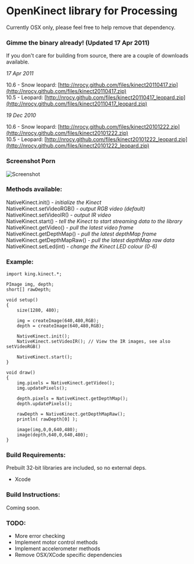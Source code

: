 # OpenKinect library for Processing

Currently OSX only, please feel free to help remove that dependency.

### Gimme the binary already! (Updated 17 Apr 2011)

If you don't care for building from source, there are a couple of downloads available.

*17 Apr 2011*

10.6 - Snow leopard: [http://nrocy.github.com/files/kinect20110417.zip](http://nrocy.github.com/files/kinect20110417.zip)<br />
10.5 - Leopard: [http://nrocy.github.com/files/kinect20110417_leopard.zip](http://nrocy.github.com/files/kinect20110417_leopard.zip)

*19 Dec 2010*

10.6 - Snow leopard: [http://nrocy.github.com/files/kinect20101222.zip](http://nrocy.github.com/files/kinect20101222.zip)<br />
10.5 - Leopard: [http://nrocy.github.com/files/kinect20101222_leopard.zip](http://nrocy.github.com/files/kinect20101222_leopard.zip)

### Screenshot Porn

![Screenshot](http://nrocy.github.com/images/processing_screenshot.jpg)

### Methods available:

NativeKinect.init() - _initialize the Kinect_<br />
NativeKinect.setVideoRGB() - _output RGB video (default)_<br />
NativeKinect.setVideoIR() - _output IR video_<br />
NativeKinect.start() - _tell the Kinect to start streaming data to the library_<br />
NativeKinect.getVideo() - _pull the latest video frame_<br />
NativeKinect.getDepthMap() - _pull the latest depthMap frame_<br />
NativeKinect.getDepthMapRaw() - _pull the latest depthMap raw data_<br />
NativeKinect.setLed(int) - _change the Kinect LED colour (0-6)_

### Example:

	import king.kinect.*;

	PImage img, depth;
	short[] rawDepth;

	void setup()
	{
		size(1280, 480);
		
		img = createImage(640,480,RGB);
		depth = createImage(640,480,RGB);
		
		NativeKinect.init();
		NativeKinect.setVideoIR(); // View the IR images, see also setVideoRGB()

		NativeKinect.start();
	}

	void draw()
	{
		img.pixels = NativeKinect.getVideo();
		img.updatePixels();

		depth.pixels = NativeKinect.getDepthMap();
		depth.updatePixels();

		rawDepth = NativeKinect.getDepthMapRaw();
		println( rawDepth[0] );

		image(img,0,0,640,480);
		image(depth,640,0,640,480);
	}

### Build Requirements:

Prebuilt 32-bit libraries are included, so no external deps.

- Xcode

### Build Instructions:

Coming soon.

### TODO:

- More error checking
- Implement motor control methods
- Implement accelerometer methods
- Remove OSX/XCode specific dependencies

